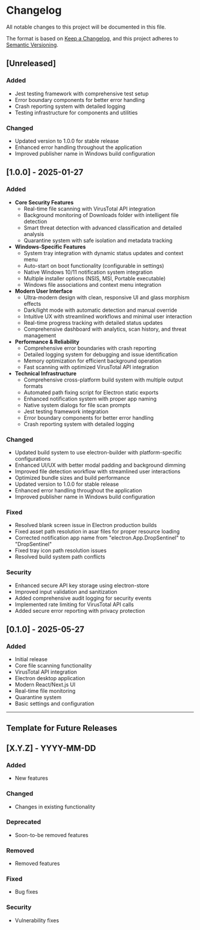 # Changelog

All notable changes to this project will be documented in this file.

The format is based on [Keep a Changelog](https://keepachangelog.com/en/1.0.0/),
and this project adheres to [Semantic Versioning](https://semver.org/spec/v2.0.0.html).

## [Unreleased]

### Added
- Jest testing framework with comprehensive test setup
- Error boundary components for better error handling
- Crash reporting system with detailed logging
- Testing infrastructure for components and utilities

### Changed
- Updated version to 1.0.0 for stable release
- Enhanced error handling throughout the application
- Improved publisher name in Windows build configuration

## [1.0.0] - 2025-01-27

### Added
- **Core Security Features**
  - Real-time file scanning with VirusTotal API integration
  - Background monitoring of Downloads folder with intelligent file detection
  - Smart threat detection with advanced classification and detailed analysis
  - Quarantine system with safe isolation and metadata tracking
- **Windows-Specific Features**
  - System tray integration with dynamic status updates and context menu
  - Auto-start on boot functionality (configurable in settings)
  - Native Windows 10/11 notification system integration
  - Multiple installer options (NSIS, MSI, Portable executable)
  - Windows file associations and context menu integration
- **Modern User Interface**
  - Ultra-modern design with clean, responsive UI and glass morphism effects
  - Dark/light mode with automatic detection and manual override
  - Intuitive UX with streamlined workflows and minimal user interaction
  - Real-time progress tracking with detailed status updates
  - Comprehensive dashboard with analytics, scan history, and threat management
- **Performance & Reliability**
  - Comprehensive error boundaries with crash reporting
  - Detailed logging system for debugging and issue identification
  - Memory optimization for efficient background operation
  - Fast scanning with optimized VirusTotal API integration
- **Technical Infrastructure**
  - Comprehensive cross-platform build system with multiple output formats
  - Automated path fixing script for Electron static exports
  - Enhanced notification system with proper app naming
  - Native system dialogs for file scan prompts
  - Jest testing framework integration
  - Error boundary components for better error handling
  - Crash reporting system with detailed logging

### Changed
- Updated build system to use electron-builder with platform-specific configurations
- Enhanced UI/UX with better modal padding and background dimming
- Improved file detection workflow with streamlined user interactions
- Optimized bundle sizes and build performance
- Updated version to 1.0.0 for stable release
- Enhanced error handling throughout the application
- Improved publisher name in Windows build configuration

### Fixed
- Resolved blank screen issue in Electron production builds
- Fixed asset path resolution in asar files for proper resource loading
- Corrected notification app name from "electron.App.DropSentinel" to "DropSentinel"
- Fixed tray icon path resolution issues
- Resolved build system path conflicts

### Security
- Enhanced secure API key storage using electron-store
- Improved input validation and sanitization
- Added comprehensive audit logging for security events
- Implemented rate limiting for VirusTotal API calls
- Added secure error reporting with privacy protection

## [0.1.0] - 2025-05-27

### Added
- Initial release
- Core file scanning functionality
- VirusTotal API integration
- Electron desktop application
- Modern React/Next.js UI
- Real-time file monitoring
- Quarantine system
- Basic settings and configuration

---

## Template for Future Releases

## [X.Y.Z] - YYYY-MM-DD

### Added
- New features

### Changed
- Changes in existing functionality

### Deprecated
- Soon-to-be removed features

### Removed
- Removed features

### Fixed
- Bug fixes

### Security
- Vulnerability fixes
